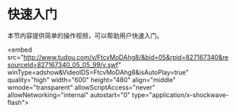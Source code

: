 # 快速入门

本节内容提供简单的操作视频，可以帮助用户快速入门。



<embed src="http://www.tudou.com/v/FtcvMoDAhg8/&bid=05&rpid=827167340&resourceId=827167340_05_05_99/v.swf" winType=adshow&VideoIDS=FtcvMoDAhg8&isAutoPlay=true" quality="high" width="600" height="480" align="middle" wmode="transparent" allowScriptAccess="never" allowNetworking="internal" autostart="0" type="application/x-shockwave-flash"></embed>